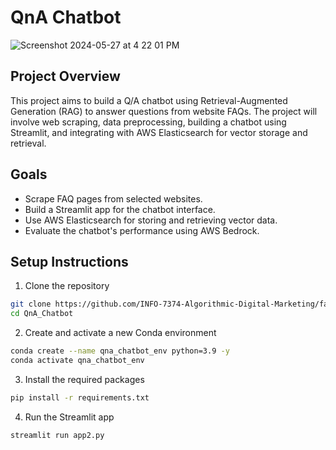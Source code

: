 
# QnA Chatbot

![Screenshot 2024-05-27 at 4 22 01 PM](https://github.com/deveshcode/QnA_RAG/assets/37287532/7137dcec-66dc-4653-90f8-0fd833e0c5d9)


## Project Overview
This project aims to build a Q/A chatbot using Retrieval-Augmented Generation (RAG) to answer questions from website FAQs. The project will involve web scraping, data preprocessing, building a chatbot using Streamlit, and integrating with AWS Elasticsearch for vector storage and retrieval.

## Goals
- Scrape FAQ pages from selected websites.
- Build a Streamlit app for the chatbot interface.
- Use AWS Elasticsearch for storing and retrieving vector data.
- Evaluate the chatbot's performance using AWS Bedrock.

## Setup Instructions
1. Clone the repository

```bash
git clone https://github.com/INFO-7374-Algorithmic-Digital-Marketing/faq-chat-bot.git
cd QnA_Chatbot
```

2. Create and activate a new Conda environment

```bash
conda create --name qna_chatbot_env python=3.9 -y
conda activate qna_chatbot_env
```

3. Install the required packages

```bash
pip install -r requirements.txt
```

4. Run the Streamlit app

```bash
streamlit run app2.py
```


